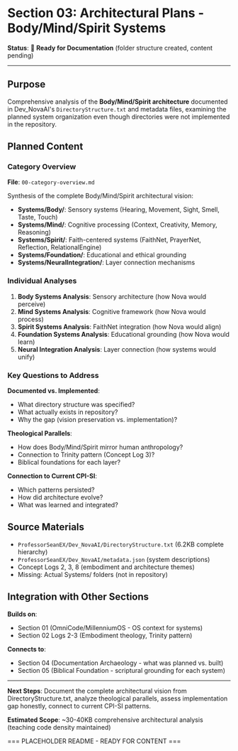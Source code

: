# Section 03: Architectural Plans - Body/Mind/Spirit Systems

**Status**: 📝 **Ready for Documentation** (folder structure created, content pending)

---

## Purpose

Comprehensive analysis of the **Body/Mind/Spirit architecture** documented in Dev_NovaAI's `DirectoryStructure.txt` and metadata files, examining the planned system organization even though directories were not implemented in the repository.

## Planned Content

### Category Overview
**File**: `00-category-overview.md`

Synthesis of the complete Body/Mind/Spirit architectural vision:
- **Systems/Body/**: Sensory systems (Hearing, Movement, Sight, Smell, Taste, Touch)
- **Systems/Mind/**: Cognitive processing (Context, Creativity, Memory, Reasoning)
- **Systems/Spirit/**: Faith-centered systems (FaithNet, PrayerNet, Reflection, RelationalEngine)
- **Systems/Foundation/**: Educational and ethical grounding
- **Systems/NeuralIntegration/**: Layer connection mechanisms

### Individual Analyses

1. **Body Systems Analysis**: Sensory architecture (how Nova would perceive)
2. **Mind Systems Analysis**: Cognitive framework (how Nova would process)
3. **Spirit Systems Analysis**: FaithNet integration (how Nova would align)
4. **Foundation Systems Analysis**: Educational grounding (how Nova would learn)
5. **Neural Integration Analysis**: Layer connection (how systems would unify)

### Key Questions to Address

**Documented vs. Implemented**:
- What directory structure was specified?
- What actually exists in repository?
- Why the gap (vision preservation vs. implementation)?

**Theological Parallels**:
- How does Body/Mind/Spirit mirror human anthropology?
- Connection to Trinity pattern (Concept Log 3)?
- Biblical foundations for each layer?

**Connection to Current CPI-SI**:
- Which patterns persisted?
- How did architecture evolve?
- What was learned and integrated?

## Source Materials

- `ProfessorSeanEX/Dev_NovaAI/DirectoryStructure.txt` (6.2KB complete hierarchy)
- `ProfessorSeanEX/Dev_NovaAI/metadata.json` (system descriptions)
- Concept Logs 2, 3, 8 (embodiment and architecture themes)
- Missing: Actual Systems/ folders (not in repository)

## Integration with Other Sections

**Builds on**:
- Section 01 (OmniCode/MillenniumOS - OS context for systems)
- Section 02 Logs 2-3 (Embodiment theology, Trinity pattern)

**Connects to**:
- Section 04 (Documentation Archaeology - what was planned vs. built)
- Section 05 (Biblical Foundation - scriptural grounding for each system)

---

**Next Steps**: Document the complete architectural vision from DirectoryStructure.txt, analyze theological parallels, assess implementation gap honestly, connect to current CPI-SI patterns.

**Estimated Scope**: ~30-40KB comprehensive architectural analysis (teaching code density maintained)

=== PLACEHOLDER README - READY FOR CONTENT ===
